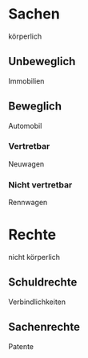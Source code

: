 # Sachen
körperlich
## Unbeweglich
Immobilien
## Beweglich
Automobil
### Vertretbar
Neuwagen
### Nicht vertretbar
Rennwagen
# Rechte
nicht körperlich
## Schuldrechte
Verbindlichkeiten
## Sachenrechte
Patente